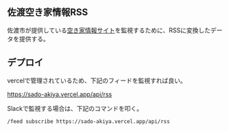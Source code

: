 ## 佐渡空き家情報RSS

佐渡市が提供している[空き家情報サイト](https://www.city.sado.niigata.jp/site/ijyu/5419.html)を監視するために、RSSに変換したデータを提供する。

## デプロイ

vercelで管理されているため、下記のフィードを監視すれば良い。

https://sado-akiya.vercel.app/api/rss

Slackで監視する場合は、下記のコマンドを叩く。

```
/feed subscribe https://sado-akiya.vercel.app/api/rss
```
